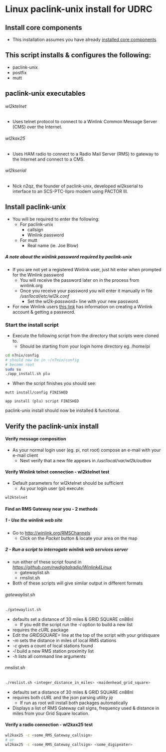 # Linux paclink-unix install for UDRC

## Install core components

* This installation assumes you have already [installed core components](https://github.com/nwdigitalradio/n7nix/blob/master/CORE_INSTALL.md)

## This script installs & configures the following:

* paclink-unix
* postfix
* mutt

## paclink-unix executables

###### wl2ktelnet
* Uses telnet protocol to connect to a Winlink Common Message Server (CMS) over the Internet.

###### wl2kax25
* Uses HAM radio to connect to a Radio Mail Server (RMS) to gateway to the Internet and connect to a CMS.

###### wl2kserial
* Nick n2qz, the founder of paclink-unix, developed wl2kserial to interface to an SCS-PTC-IIpro modem using PACTOR III.

## Install paclink-unix
* You will be required to enter the following:
  * For paclink-unix
    * callsign
    * Winlink password
  * For mutt
    * Real name (ie. Joe Blow)

##### A note about the winlink password required by paclink-unix
* If you are not yet a registered Winlink user, just hit enter when prompted for the Winlink password
  * You will receive the password later on in the process from winlink.org
  * Once you receive your password you will enter it manually in file _/usr/local/etc/wl2k.conf_
    * Set the _wl2k-password=_ line with your new password.
* For new Winlink users [this link](https://winlink.org/user) has information on creating a Winlink account & getting a password.

### Start the install script

* Execute the following script from the directory that scripts were cloned to.
  * Should be starting from your login home directory eg. /home/pi

```bash
cd n7nix/config
# should now be in ~/n7nix/config
# become root
sudo su
./app_install.sh plu
```
* When the script finishes you should see:

```
mutt install/config FINISHED

app install (plu) script FINISHED
```

paclink-unix install should now be installed & functional.

## Verify the paclink-unix install

#### Verify message composition

* As your normal login user (eg. pi, not root) compose an e-mail with your e-mail client
  * Next verify that a new file appears in _/usr/local/var/wl2k/outbox_

#### Verify Winlink telnet connection - wl2ktelnet test

* Default parameters for wl2ktelnet should be sufficient
  * As your login user (pi) execute:

```bash
wl2ktelnet
```
#### Find an RMS Gateway near you - 2 methods

##### 1 - Use the winlink web site

* Go to http://winlink.org/RMSChannels
  * Click on the _Packet_ button & locate your area on the map

##### 2 - Run a script to interrogate winlink web services server
* run either of these script found in _https://github.com/nwdigitalradio/Winlink4Linux_
  * gatewaylist.sh
  * rmslist.sh
* Both of these scripts will give similar output in different formats

###### gatewaylist.sh
```bash
./gatewaylist.sh
```
* defaults set a distance of 30 miles & GRID SQUARE cn88nl
  * If you edit the script run the _-l_ option to build a new list
* requires the _cURL_ package
* Edit the _GRIDSQUARE=_ line at the top of the script with your gridsquare
* _-m <miles>_ sets the distance in miles of local RMS stations
* _-c_  gives a count of local stations found
* _-l_  build a new RMS station proximity list
* _-h_  lists all command line arguments

###### rmslist.sh
```bash
./rmslist.sh <integer_distance_in_miles> <maidenhead_grid_square>
```
* defaults set a distance of 30 miles & GRID SQUARE cn88nl
* requires both _cURL_ and the json parsing utility _jq_
  * If run as root will install both packages automatically
* Displays a list of RMS Gateway call signs, frequency used & distance in miles from your Grid Square location.

#### Verify a radio connection - wl2kax25 test

```bash
wl2kax25 -c <some_RMS_Gateway_callsign>
# or
wl2kax25 -c <some_RMS_Gateway_callsign> <some_digipeater>
```
